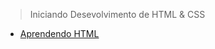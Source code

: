> Iniciando Desevolvimento de HTML & CSS

- [Aprendendo HTML](https://brunodavi.github.io/trybe/B3%20-%20HTML%20%26%20CSS/D1)
